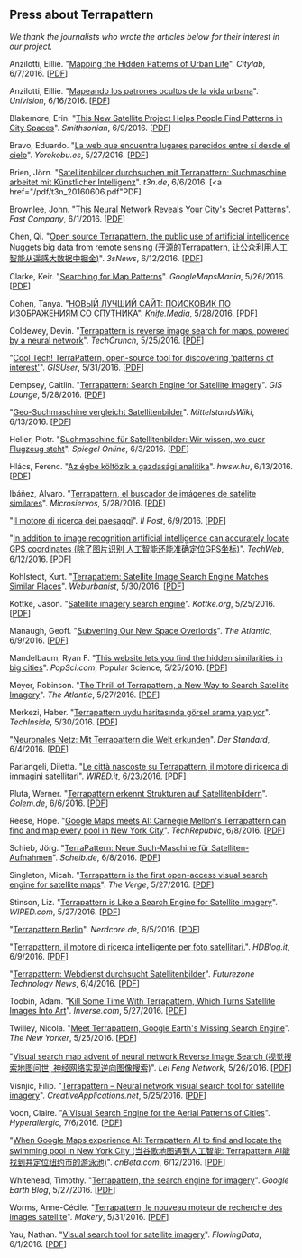 ## Press about Terrapattern

*We thank the journalists who wrote the articles below for their interest in our project.* 

Anzilotti, Eillie. "<a href="http://www.citylab.com/design/2016/06/mapping-the-hidden-patterns-of-urban-life/485924/">Mapping the Hidden Patterns of Urban Life</a>". <em>Citylab</em>, 6/7/2016. [<a href="/pdf/citylab_20160607.pdf">PDF</a>]<br />

Anzilotti, Eillie. "<a href="http://www.univision.com/noticias/citylab-vida-urbana/mapeando-los-patrones-ocultos-de-la-vida-urbana">Mapeando los patrones ocultos de la vida urbana</a>". <em>Univision</em>, 6/16/2016. [<a href="/pdf/univision_20160616.pdf">PDF</a>]<br />

Blakemore, Erin. "<a href="http://www.smithsonianmag.com/smart-news/this-new-satellite-project-helps-people-find-patterns-in-city-spaces-180959336/">This New Satellite Project Helps People Find Patterns in City Spaces</a>". <em>Smithsonian</em>, 6/9/2016. [<a href="/pdf/smithsonian_20160609.pdf">PDF</a>]<br />

Bravo, Eduardo. "<a href="http://www.yorokobu.es/la-web-encuentra-la-tierra-lugares-parecidos/">La web que encuentra lugares parecidos entre s&#237; desde el cielo</a>". <em>Yorokobu.es</em>, 5/27/2016. [<a href="/pdf/yorokobu_20160527.pdf">PDF</a>]<br />

Brien, J&ouml;rn. "<a href="http://t3n.de/news/satellitenbilder-terrapattern-suchmaschine-713392/">Satellitenbilder durchsuchen mit Terrapattern: Suchmaschine arbeitet mit K&uuml;nstlicher Intelligenz</a>". <em>t3n.de</em>, 6/6/2016. [<a href="/pdf/t3n_20160606.pdf"</a>PDF</a>] <br />

Brownlee, John. "<a href="http://www.fastcodesign.com/3060424/this-neural-network-reveals-your-citys-secret-patterns">This Neural Network Reveals Your City's Secret Patterns</a>". <em>Fast Company</em>, 6/1/2016. [<a href="/pdf/fastco_20160601.pdf">PDF</a>]<br />

Chen, Qi. "<a href="http://news.3snews.net/2016/0612/42207.html">Open source Terrapattern, the public use of artificial intelligence Nuggets big data from remote sensing (&#x5F00;&#x6E90;&#x7684;Terrapattern, &#x8BA9;&#x516C;&#x4F17;&#x5229;&#x7528;&#x4EBA;&#x5DE5;&#x667A;&#x80FD;&#x4ECE;&#x9065;&#x611F;&#x5927;&#x6570;&#x636E;&#x4E2D;&#x6398;&#x91D1;)</a>". <em>3sNews</em>, 6/12/2016. [<a href="/pdf/3snews_20160612.pdf">PDF</a>]<br />

Clarke, Keir. "<a href="http://googlemapsmania.blogspot.it/2016/05/searching-for-map-patterns.html">Searching for Map Patterns</a>". <em>GoogleMapsMania</em>, 5/26/2016. [<a href="/pdf/google_maps_mania_20160526.pdf">PDF</a>]<br />

Cohen, Tanya. "<a href="http://knife.media/terrapattern/">&#1053;&#1054;&#1042;&#1067;&#1049; &#1051;&#1059;&#1063;&#1064;&#1048;&#1049; &#1057;&#1040;&#1049;&#1058;: &#1055;&#1054;&#1048;&#1057;&#1050;&#1054;&#1042;&#1048;&#1050; &#1055;&#1054; &#1048;&#1047;&#1054;&#1041;&#1056;&#1040;&#1046;&#1045;&#1053;&#1048;&#1071;&#1052; &#1057;&#1054; &#1057;&#1055;&#1059;&#1058;&#1053;&#1048;&#1050;&#1040;</a>". <em>Knife.Media</em>, 5/28/2016. [<a href="/pdf/knife_20160528.pdf">PDF</a>]<br />

Coldewey, Devin. "<a href="http://techcrunch.com/2016/05/25/terrapattern-is-a-neural-net-powered-reverse-image-search-for-maps/">Terrapattern is reverse image search for maps, powered by a neural network</a>". <em>TechCrunch</em>, 5/25/2016. [<a href="/pdf/techcrunch_20160526.pdf">PDF</a>]<br />

"<a href="http://gisuser.com/2016/05/cool-tech-terrapattern-open-source-tool-for-discovering-patterns-of-interest/">Cool Tech! TerraPattern, open-source tool for discovering 'patterns of interest'</a>". <em>GISUser</em>, 5/31/2016. [<a href="/pdf/gisuser_20160531.pdf">PDF</a>]<br />

Dempsey, Caitlin. "<a href="https://www.gislounge.com/terrapattern-search-engine-satellite-imagery/">Terrapattern: Search Engine for Satellite Imagery</a>". <em>GIS Lounge</em>, 5/28/2016. [<a href="/pdf/gislounge_20160528.pdf">PDF</a>]<br />

"<a href="https://www.mittelstandswiki.de/2016/06/open-data-geo-suchmaschine-vergleicht-satellitenbilder/">Geo-Suchmaschine vergleicht Satellitenbilder</a>". <em>MittelstandsWiki</em>, 6/13/2016. [<a href="/pdf/mittelstandswiki_20160613.pdf">PDF</a>]<br />

Heller, Piotr. "<a href="http://www.spiegel.de/netzwelt/apps/terrapattern-luftaufklaerung-fuer-alle-a-1095342.html">Suchmaschine f&uuml;r Satellitenbilder: Wir wissen, wo euer Flugzeug steht</a>". <em>Spiegel Online</em>, 6/3/2016. [<a href="/pdf/spiegel_20160603.pdf">PDF</a>]<br />

Hl&aacute;cs, Ferenc. "<a href="http://www.hwsw.hu/hirek/55732/analitika-muhold-orbital-insight.html">Az &eacute;gbe k&ouml;lt&ouml;zik a gazdas&aacute;gi analitika</a>". <em>hwsw.hu</em>, 6/13/2016. [<a href="/pdf/hwsw_20160613.pdf">PDF</a>]<br />

Ib&#225;&#241;ez, Alvaro. "<a href="http://www.microsiervos.com/archivo/internet/terrapattern-buscador-imagenes-satelite.html">Terrapattern, el buscador de im&#225;genes de sat&#233;lite similares</a>". <em>Microsiervos</em>, 5/28/2016. [<a href="/pdf/microservios_20160528.pdf">PDF</a>]<br />

"<a href="http://www.ilpost.it/2016/06/09/terrapattern/">Il motore di ricerca dei paesaggi</a>". <em>Il Post</em>, 6/9/2016. [<a href="/pdf/ilpost_20160609.pdf">PDF</a>]<br />

"<a href="http://mo.techweb.com.cn/smarthardware/2016-06-12/2345141.shtml">In addition to image recognition artificial intelligence can accurately locate GPS coordinates (&#38500;&#20102;&#22270;&#29255;&#35782;&#21035;&#32;&#20154;&#24037;&#26234;&#33021;&#36824;&#33021;&#20934;&#30830;&#23450;&#20301;GPS&#22352;&#26631;)</a>". <em>TechWeb</em>, 6/12/2016. [<a href="/pdf/techweb_20160612.pdf">PDF</a>]<br />

Kohlstedt, Kurt. "<a href="http://weburbanist.com/2016/05/30/terrapattern-satellite-image-search-engine-matches-similar-places/">Terrapattern: Satellite Image Search Engine Matches Similar Places</a>". <em>Weburbanist</em>, 5/30/2016. [<a href="/pdf/weburbanist_20160530.pdf">PDF</a>]<br />

Kottke, Jason. "<a href="http://kottke.org/16/05/satellite-imagery-search-engine">Satellite imagery search engine</a>". <em>Kottke.org</em>, 5/25/2016. [<a href="/pdf/kottke_20160525.pdf">PDF</a>]<br />

Manaugh, Geoff. "<a href="http://www.theatlantic.com/technology/archive/2016/06/duping-the-satellite-and-other-adventures-in-landscape-recognition/485921/">Subverting Our New Space Overlords</a>". <em>The Atlantic</em>, 6/9/2016. [<a href="/pdf/atlantic_20160609.pdf">PDF</a>]<br />

Mandelbaum, Ryan F. "<a href="http://www.popsci.com/you-can-now-search-google-maps-by-matching-similar-landscapes">This website lets you find the hidden similarities in big cities</a>". <em>PopSci.com</em>, Popular Science, 5/25/2016. [<a href="/pdf/popular_science_20160525.pdf">PDF</a>]<br />

Meyer, Robinson. "<a href="http://www.theatlantic.com/technology/archive/2016/05/the-promise-of-terrapattern-the-visual-search-engine-for-satellite-imagery/484610/">The Thrill of Terrapattern, a New Way to Search Satellite Imagery</a>". <em>The Atlantic</em>, 5/27/2016. [<a href="/pdf/atlantic_20160527.pdf">PDF</a>]<br /> 

Merkezi, Haber. "<a href="https://www.techinside.com/terrapattern-gorsel-arama-yapiyor/">Terrapattern uydu haritas&#305;nda g&#246;rsel arama yap&#305;yor</a>". <em>TechInside</em>, 5/30/2016. [<a href="/pdf/techinside_20160530.pdf">PDF</a>]<br />

"<a href="http://derstandard.at/2000038224414/Maechtiger-als-Google-Maps-Mit-Terrapattern-die-Welt-erkunden">Neuronales Netz: Mit Terrapattern die Welt erkunden</a>". <em>Der Standard</em>, 6/4/2016. [<a href="/pdf/derstandard_20160604.pdf">PDF</a>]<br />

Parlangeli, Diletta. "<a href="http://www.wired.it/internet/web/2016/06/23/citta-nascoste-terrapattern/">Le citt&agrave; nascoste su Terrapattern, il motore di ricerca di immagini satellitari</a>". <em>WIRED.it</em>, 6/23/2016. [<a href="/pdf/wiredit_20160623.pdf">PDF</a>]<br />

Pluta, Werner. "<a href="http://www.golem.de/news/bildersuche-terrapattern-erkennt-strukturen-auf-satellitenbildern-1606-121317.html">Terrapattern erkennt Strukturen auf Satellitenbildern</a>". <em>Golem.de</em>, 6/6/2016. [<a href="/pdf/golem_20160606.pdf">PDF</a>]<br />

Reese, Hope. "<a href="http://www.techrepublic.com/article/google-maps-meets-ai-carnegie-mellons-terrapattern-can-find-and-map-every-pool-in-new-york-city/">Google Maps meets AI: Carnegie Mellon's Terrapattern can find and map every pool in New York City</a>". <em>TechRepublic</em>, 6/8/2016. [<a href="/pdf/techrepublic_20160608.pdf">PDF</a>]<br />

Schieb, J&ouml;rg. "<a href="http://www.schieb.de/748910/terrapattern-neue-suchmaschine-fuer-satellitenaufnahmen">TerraPattern: Neue Such-Maschine f&uuml;r Satelliten-Aufnahmen</a>". <em>Scheib.de</em>, 6/8/2016. [<a href="/pdf/scheib_20160608.pdf">PDF</a>]<br />

Singleton, Micah. "<a href="http://www.theverge.com/2016/5/27/11796786/errapattern-visual-search-engine-satellite-maps">Terrapattern is the first open-access visual search engine for satellite maps</a>". <em>The Verge</em>, 5/27/2016. [<a href="/pdf/the_verge_20160527.pdf">PDF</a>]<br />

Stinson, Liz. "<a href="http://www.wired.com/2016/05/terrapattern-like-search-engine-satellite-imagery/">Terrapattern is Like a Search Engine for Satellite Imagery</a>". <em>WIRED.com</em>, 5/27/2016. [<a href="/pdf/wired_20160527.pdf">PDF</a>]<br />

"<a href="http://www.nerdcore.de/2016/06/05/terrapattern-berlin/">Terrapattern Berlin</a>". <em>Nerdcore.de</em>, 6/5/2016. [<a href="/pdf/nerdcore_20160605.pdf">PDF</a>]<br />

"<a href="http://mobile.hdblog.it/2016/06/09/terrapattern-ricerca-immagini-satellitari/">Terrapattern, il motore di ricerca intelligente per foto satellitari.</a>". <em>HDBlog.it</em>, 6/9/2016. [<a href="/pdf/hdblogit_20160609.pdf">PDF</a>]<br />

"<a href="http://futurezone.at/science/terrapattern-webdienst-durchsucht-satellitenbilder/202.663.045">Terrapattern: Webdienst durchsucht Satellitenbilder</a>". <em>Futurezone Technology News</em>, 6/4/2016. [<a href="/pdf/futurezone_20160604.pdf">PDF</a>]<br />

Toobin, Adam. "<a href="https://www.inverse.com/article/16252-kill-some-time-with-terrapattern-which-turns-satellite-images-into-art">Kill Some Time With Terrapattern, Which Turns Satellite Images Into Art</a>". <em>Inverse.com</em>, 5/27/2016. [<a href="/pdf/inverse_20160527.pdf">PDF</a>]<br />

Twilley, Nicola. "<a href="http://www.newyorker.com/tech/elements/meet-terrapattern-google-earths-missing-search-engine">Meet Terrapattern, Google Earth's Missing Search Engine</a>". <em>The New Yorker</em>, 5/25/2016. [<a href="/pdf/new_yorker_20160525.pdf">PDF</a>]<br />

"<a href="http://www.leiphone.com/news/201605/uZhQO2dXj6a8Zaxa.html">Visual search map advent of neural network Reverse Image Search (&#35270;&#35273;&#25628;&#32034;&#22320;&#22270;&#38382;&#19990;, &#31070;&#32463;&#32593;&#32476;&#23454;&#29616;&#36870;&#21521;&#22270;&#20687;&#25628;&#32034;)</a>". <em>Lei Feng Network</em>, 5/26/2016. [<a href="/pdf/leiphone_20160526.pdf">PDF</a>]<br />

Visnjic, Filip. "<a href="http://www.creativeapplications.net/processing/terrapattern-neural-network-visual-search-tool-for-satellite-imagery/">Terrapattern &#8211; Neural network visual search tool for satellite imagery</a>". <em>CreativeApplications.net</em>, 5/25/2016. [<a href="/pdf/creative_applications_20160525.pdf">PDF</a>]<br />

Voon, Claire. "<a href="http://hyperallergic.com/301858/a-visual-search-engine-for-the-aerial-patterns-of-cities/">A Visual Search Engine for the Aerial Patterns of Cities</a>". <em>Hyperallergic</em>, 7/6/2016. [<a href="/pdf/hyperallergic_20160706.pdf">PDF</a>]<br />

"<a href="http://www.cnbeta.com/articles/509687.htm">When Google Maps experience AI: Terrapattern AI to find and locate the swimming pool in New York City (&#x5F53;&#x8C37;&#x6B4C;&#x5730;&#x56FE;&#x9047;&#x5230;&#x4EBA;&#x5DE5;&#x667A;&#x80FD;: Terrapattern AI&#x80FD;&#x627E;&#x5230;&#x5E76;&#x5B9A;&#x4F4D;&#x7EBD;&#x7EA6;&#x5E02;&#x7684;&#x6E38;&#x6CF3;&#x6C60;)</a>". <em>cnBeta.com</em>, 6/12/2016. [<a href="/pdf/cnbeta_20160612.pdf">PDF</a>]<br />

Whitehead, Timothy. "<a href="http://www.gearthblog.com/blog/archives/2016/05/terrapattern-search-engine-imagery.html">Terrapattern, the search engine for imagery</a>". <em>Google Earth Blog</em>, 5/27/2016. [<a href="/pdf/google_earth_blog_20160527.pdf">PDF</a>]<br />

Worms, Anne-C&eacute;cile. "<a href="http://www.makery.info/2016/05/31/terrapattern-le-nouveau-moteur-de-recherche-des-images-satellite/">Terrapattern, le nouveau moteur de recherche des images satellite</a>". <em>Makery</em>, 5/31/2016. [<a href="/pdf/makery_20160531.pdf">PDF</a>]<br />

Yau, Nathan. "<a href="http://flowingdata.com/2016/06/01/visual-search-tool-for-satellite-imagery/">Visual search tool for satellite imagery</a>". <em>FlowingData</em>, 6/1/2016. [<a href="/pdf/flowingdata_20160601.pdf">PDF</a>]<br />